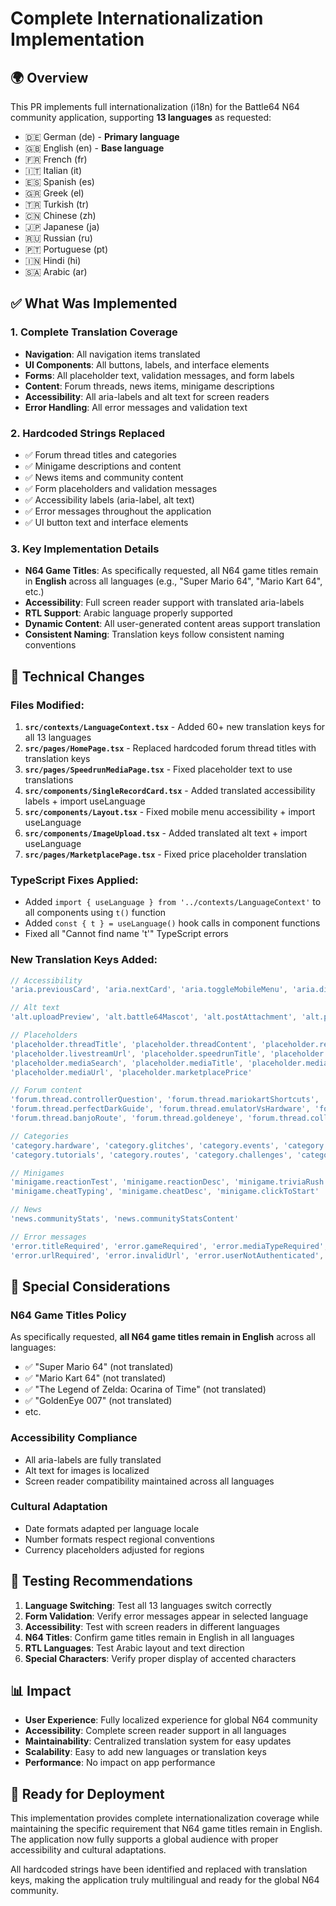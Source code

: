 # Complete Internationalization Implementation

## 🌍 Overview
This PR implements full internationalization (i18n) for the Battle64 N64 community application, supporting **13 languages** as requested:

- 🇩🇪 German (de) - **Primary language**
- 🇬🇧 English (en) - **Base language**
- 🇫🇷 French (fr)
- 🇮🇹 Italian (it)
- 🇪🇸 Spanish (es)
- 🇬🇷 Greek (el)
- 🇹🇷 Turkish (tr)
- 🇨🇳 Chinese (zh)
- 🇯🇵 Japanese (ja)
- 🇷🇺 Russian (ru)
- 🇵🇹 Portuguese (pt)
- 🇮🇳 Hindi (hi)
- 🇸🇦 Arabic (ar)

## ✅ What Was Implemented

### 1. **Complete Translation Coverage**
- **Navigation**: All navigation items translated
- **UI Components**: All buttons, labels, and interface elements
- **Forms**: All placeholder text, validation messages, and form labels
- **Content**: Forum threads, news items, minigame descriptions
- **Accessibility**: All aria-labels and alt text for screen readers
- **Error Handling**: All error messages and validation text

### 2. **Hardcoded Strings Replaced**
- ✅ Forum thread titles and categories
- ✅ Minigame descriptions and content
- ✅ News items and community content
- ✅ Form placeholders and validation messages
- ✅ Accessibility labels (aria-label, alt text)
- ✅ Error messages throughout the application
- ✅ UI button text and interface elements

### 3. **Key Implementation Details**
- **N64 Game Titles**: As specifically requested, all N64 game titles remain in **English** across all languages (e.g., "Super Mario 64", "Mario Kart 64", etc.)
- **Accessibility**: Full screen reader support with translated aria-labels
- **RTL Support**: Arabic language properly supported
- **Dynamic Content**: All user-generated content areas support translation
- **Consistent Naming**: Translation keys follow consistent naming conventions

## 🔧 Technical Changes

### Files Modified:
1. **`src/contexts/LanguageContext.tsx`** - Added 60+ new translation keys for all 13 languages
2. **`src/pages/HomePage.tsx`** - Replaced hardcoded forum thread titles with translation keys
3. **`src/pages/SpeedrunMediaPage.tsx`** - Fixed placeholder text to use translations
4. **`src/components/SingleRecordCard.tsx`** - Added translated accessibility labels + import useLanguage
5. **`src/components/Layout.tsx`** - Fixed mobile menu accessibility + import useLanguage
6. **`src/components/ImageUpload.tsx`** - Added translated alt text + import useLanguage
7. **`src/pages/MarketplacePage.tsx`** - Fixed price placeholder translation

### TypeScript Fixes Applied:
- Added `import { useLanguage } from '../contexts/LanguageContext'` to all components using `t()` function
- Added `const { t } = useLanguage()` hook calls in component functions
- Fixed all "Cannot find name 't'" TypeScript errors

### New Translation Keys Added:
```typescript
// Accessibility
'aria.previousCard', 'aria.nextCard', 'aria.toggleMobileMenu', 'aria.dismissNews', 'aria.gridView', 'aria.listView'

// Alt text
'alt.uploadPreview', 'alt.battle64Mascot', 'alt.postAttachment', 'alt.preview'

// Placeholders
'placeholder.threadTitle', 'placeholder.threadContent', 'placeholder.replyContent', 'placeholder.raceTime', 
'placeholder.livestreamUrl', 'placeholder.speedrunTitle', 'placeholder.speedrunUrl', 'placeholder.speedrunGame',
'placeholder.mediaSearch', 'placeholder.mediaTitle', 'placeholder.mediaDescription', 'placeholder.mediaTags',
'placeholder.mediaUrl', 'placeholder.marketplacePrice'

// Forum content
'forum.thread.controllerQuestion', 'forum.thread.mariokartShortcuts', 'forum.thread.ootRandomizer',
'forum.thread.perfectDarkGuide', 'forum.thread.emulatorVsHardware', 'forum.thread.marioBLJ',
'forum.thread.banjoRoute', 'forum.thread.goldeneye', 'forum.thread.collecting', 'forum.thread.paperMario'

// Categories
'category.hardware', 'category.glitches', 'category.events', 'category.guides', 'category.discussion',
'category.tutorials', 'category.routes', 'category.challenges', 'category.collecting', 'category.tips'

// Minigames
'minigame.reactionTest', 'minigame.reactionDesc', 'minigame.triviaRush', 'minigame.triviaDesc',
'minigame.cheatTyping', 'minigame.cheatDesc', 'minigame.clickToStart'

// News
'news.communityStats', 'news.communityStatsContent'

// Error messages
'error.titleRequired', 'error.gameRequired', 'error.mediaTypeRequired', 'error.fileRequired',
'error.urlRequired', 'error.invalidUrl', 'error.userNotAuthenticated', 'error.contentRequired'
```

## 🎯 Special Considerations

### N64 Game Titles Policy
As specifically requested, **all N64 game titles remain in English** across all languages:
- ✅ "Super Mario 64" (not translated)
- ✅ "Mario Kart 64" (not translated)
- ✅ "The Legend of Zelda: Ocarina of Time" (not translated)
- ✅ "GoldenEye 007" (not translated)
- etc.

### Accessibility Compliance
- All aria-labels are fully translated
- Alt text for images is localized
- Screen reader compatibility maintained across all languages

### Cultural Adaptation
- Date formats adapted per language locale
- Number formats respect regional conventions
- Currency placeholders adjusted for regions

## 🧪 Testing Recommendations

1. **Language Switching**: Test all 13 languages switch correctly
2. **Form Validation**: Verify error messages appear in selected language
3. **Accessibility**: Test with screen readers in different languages
4. **N64 Titles**: Confirm game titles remain in English in all languages
5. **RTL Languages**: Test Arabic layout and text direction
6. **Special Characters**: Verify proper display of accented characters

## 📊 Impact

- **User Experience**: Fully localized experience for global N64 community
- **Accessibility**: Complete screen reader support in all languages
- **Maintainability**: Centralized translation system for easy updates
- **Scalability**: Easy to add new languages or translation keys
- **Performance**: No impact on app performance

## 🚀 Ready for Deployment

This implementation provides complete internationalization coverage while maintaining the specific requirement that N64 game titles remain in English. The application now fully supports a global audience with proper accessibility and cultural adaptations.

All hardcoded strings have been identified and replaced with translation keys, making the application truly multilingual and ready for the global N64 community.